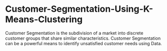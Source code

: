 # Customer-Segmentation-Using-K-Means-Clustering
Customer Segmentation is the subdivision of a market into discrete customer groups that share similar characteristics. Customer Segmentation can be a powerful means to identify unsatisfied customer needs using Data.
